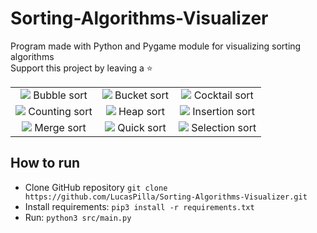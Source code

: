 # Sorting-Algorithms-Visualizer

Program made with Python and Pygame module for visualizing sorting algorithms \
Support this project by leaving a :star:

| | | |
|:-------------------------:|:-------------------------:|:-------------------------:|
|![](https://github.com/LucasPilla/Sorting-Algorithms-Visualizer/blob/master/res/bubble_sort.gif?raw=true)  Bubble sort |  ![](https://github.com/LucasPilla/Sorting-Algorithms-Visualizer/blob/master/res/bucket_sort.gif?raw=true) Bucket sort |![](https://github.com/LucasPilla/Sorting-Algorithms-Visualizer/blob/master/res/cocktail_sort.gif?raw=true) Cocktail sort |
|![](https://github.com/LucasPilla/Sorting-Algorithms-Visualizer/blob/master/res/counting_sort.gif?raw=true) Counting sort | ![](https://github.com/LucasPilla/Sorting-Algorithms-Visualizer/blob/master/res/heap_sort.gif?raw=true) Heap sort |![](https://github.com/LucasPilla/Sorting-Algorithms-Visualizer/blob/master/res/insertion_sort.gif?raw=true) Insertion sort |
|![](https://github.com/LucasPilla/Sorting-Algorithms-Visualizer/blob/master/res/merge_sort.gif?raw=true) Merge sort | ![](https://github.com/LucasPilla/Sorting-Algorithms-Visualizer/blob/master/res/quick_sort.gif?raw=true) Quick sort |![](https://github.com/LucasPilla/Sorting-Algorithms-Visualizer/blob/master/res/selection_sort.gif?raw=true) Selection sort |


## How to run

- Clone GitHub repository `git clone https://github.com/LucasPilla/Sorting-Algorithms-Visualizer.git`
- Install requirements: `pip3 install -r requirements.txt`
- Run: `python3 src/main.py`
